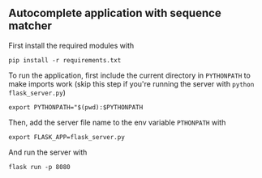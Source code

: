 ## Autocomplete application with sequence matcher

First install the required modules with

`pip install -r requirements.txt`

To run the application, first include the current directory in `PYTHONPATH` to make imports work (skip this step if you're running the server with `python flask_server.py`)

`export PYTHONPATH="$(pwd):$PYTHONPATH`

Then, add the server file name to the env variable `PTHONPATH` with 

`export FLASK_APP=flask_server.py`

And run the server with

`flask run -p 8080`